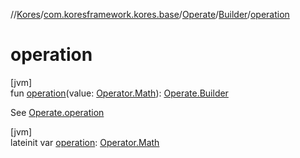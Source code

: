 //[Kores](../../../../index.md)/[com.koresframework.kores.base](../../index.md)/[Operate](../index.md)/[Builder](index.md)/[operation](operation.md)

# operation

[jvm]\
fun [operation](operation.md)(value: [Operator.Math](../../../com.koresframework.kores.operator/-operator/-math/index.md)): [Operate.Builder](index.md)

See [Operate.operation](../operation.md)

[jvm]\
lateinit var [operation](operation.md): [Operator.Math](../../../com.koresframework.kores.operator/-operator/-math/index.md)
